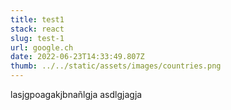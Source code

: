 ```yaml
---
title: test1
stack: react
slug: test-1
url: google.ch
date: 2022-06-23T14:33:49.807Z
thumb: ../../static/assets/images/countries.png
---
```

lasjgpoagakjbnañlgja asdlgjagja